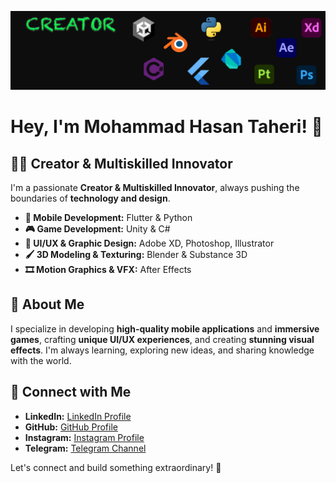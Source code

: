 ![GitHub Banner](https://github.com/MHTpro/MHTpro/blob/main/Banner.PNG?raw=true)

# Hey, I'm Mohammad Hasan Taheri! 🚀  

## 👨‍💻 Creator & Multiskilled Innovator  
I'm a passionate **Creator & Multiskilled Innovator**, always pushing the boundaries of **technology and design**.  

- **📱 Mobile Development:** Flutter & Python  
- **🎮 Game Development:** Unity & C#  
- **🎨 UI/UX & Graphic Design:** Adobe XD, Photoshop, Illustrator  
- **🖌️ 3D Modeling & Texturing:** Blender & Substance 3D  
- **🎞️ Motion Graphics & VFX:** After Effects  

## 🌟 About Me  
I specialize in developing **high-quality mobile applications** and **immersive games**, crafting **unique UI/UX experiences**, and creating **stunning visual effects**. I'm always learning, exploring new ideas, and sharing knowledge with the world.  

## 🔗 Connect with Me  
- **LinkedIn:** [LinkedIn Profile](https://www.linkedin.com/in/mohammad-hasan-taheri-95b387265)  
- **GitHub:** [GitHub Profile](https://github.com/MHTpro)  
- **Instagram:** [Instagram Profile](https://www.instagram.com/mohammadhasantaheri)  
- **Telegram:** [Telegram Channel](https://t.me/MHTCreations)  

Let's connect and build something extraordinary! 🚀  
